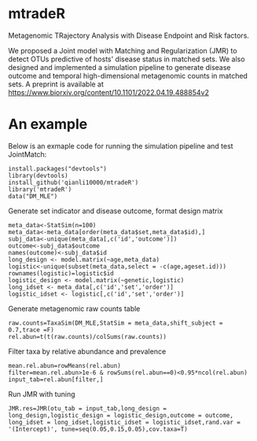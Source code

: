 # mtradeR

Metagenomic TRajectory Analysis with Disease Endpoint and Risk factors.

We proposed a Joint model with Matching and Regularization (JMR) to detect OTUs predictive of hosts' disease status in matched sets. We also designed and implemented a simulation pipeline to generate disease outcome and temporal high-dimensional metagenomic counts in matched sets. A preprint is available at <https://www.biorxiv.org/content/10.1101/2022.04.19.488854v2>

# An example

Below is an exmaple code for running the simulation pipeline and test JointMatch:

```{r}
install.packages("devtools")
library(devtools)
install_github('qianli10000/mtradeR')
library('mtradeR')
data("DM_MLE")
```

Generate set indicator and disease outcome, format design matrix

```{r}
meta_data<-StatSim(n=100)
meta_data<-meta_data[order(meta_data$set,meta_data$id),]
subj_data<-unique(meta_data[,c('id','outcome')])
outcome<-subj_data$outcome
names(outcome)<-subj_data$id
long_design <- model.matrix(~age,meta_data)
logistic<-unique(subset(meta_data,select = -c(age,ageset.id)))
rownames(logistic)=logistic$id
logistic_design <- model.matrix(~genetic,logistic)
long_idset <- meta_data[,c('id','set','order')]
logistic_idset <- logistic[,c('id','set','order')]
```

Generate metagenomic raw counts table

```{r}
raw.counts=TaxaSim(DM_MLE,StatSim = meta_data,shift_subject = 0.7,trace =F)
rel.abun=t(t(raw.counts)/colSums(raw.counts))
```

Filter taxa by relative abundance and prevalence

```{r}
mean.rel.abun=rowMeans(rel.abun)
filter=mean.rel.abun>1e-6 & rowSums(rel.abun==0)<0.95*ncol(rel.abun)
input_tab=rel.abun[filter,]
```

Run JMR with tuning

```{r}
JMR.res=JMR(otu_tab = input_tab,long_design = long_design,logistic_design = logistic_design,outcome = outcome, long_idset = long_idset,logistic_idset = logistic_idset,rand.var = '(Intercept)', tune=seq(0.05,0.15,0.05),cov.taxa=T)
```
